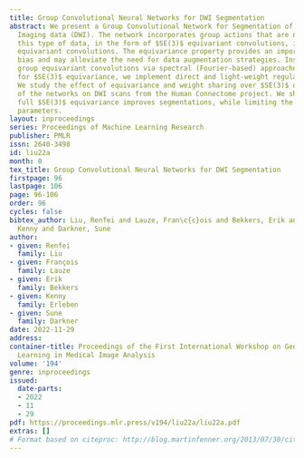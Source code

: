 ```yaml
---
title: Group Convolutional Neural Networks for DWI Segmentation
abstract: We present a Group Convolutional Network for Segmentation of Diffusion Weighted
  Imaging data (DWI). The network incorporates group actions that are natural for
  this type of data, in the form of $SE(3)$ equivariant convolutions, i.e., roto-translation
  equivariant convolutions. The equivariance property provides an important inductive
  bias and may alleviate the need for data augmentation strategies. Instead of performing
  group equivariant convolutions via spectral (Fourier-based) approaches, as is common
  for $SE(3)$ equivariance, we implement direct and light-weight regular group convolutions.
  We study the effect of equivariance and weight sharing over $SE(3)$ on performances
  of the networks on DWI scans from the Human Connectome project. We show how that
  full $SE(3)$ equivariance improves segmentations, while limiting the number of learnable
  parameters.
layout: inproceedings
series: Proceedings of Machine Learning Research
publisher: PMLR
issn: 2640-3498
id: liu22a
month: 0
tex_title: Group Convolutional Neural Networks for DWI Segmentation
firstpage: 96
lastpage: 106
page: 96-106
order: 96
cycles: false
bibtex_author: Liu, Renfei and Lauze, Fran\c{c}ois and Bekkers, Erik and Erleben,
  Kenny and Darkner, Sune
author:
- given: Renfei
  family: Liu
- given: François
  family: Lauze
- given: Erik
  family: Bekkers
- given: Kenny
  family: Erleben
- given: Sune
  family: Darkner
date: 2022-11-29
address:
container-title: Proceedings of the First International Workshop on Geometric Deep
  Learning in Medical Image Analysis
volume: '194'
genre: inproceedings
issued:
  date-parts:
  - 2022
  - 11
  - 29
pdf: https://proceedings.mlr.press/v194/liu22a/liu22a.pdf
extras: []
# Format based on citeproc: http://blog.martinfenner.org/2013/07/30/citeproc-yaml-for-bibliographies/
---
```


